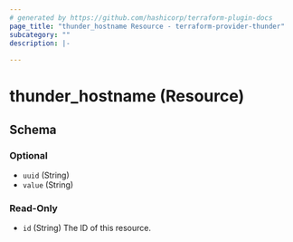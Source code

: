 ```yaml
---
# generated by https://github.com/hashicorp/terraform-plugin-docs
page_title: "thunder_hostname Resource - terraform-provider-thunder"
subcategory: ""
description: |-
  
---
```


# thunder_hostname (Resource)





<!-- schema generated by tfplugindocs -->
## Schema

### Optional

- `uuid` (String)
- `value` (String)

### Read-Only

- `id` (String) The ID of this resource.


